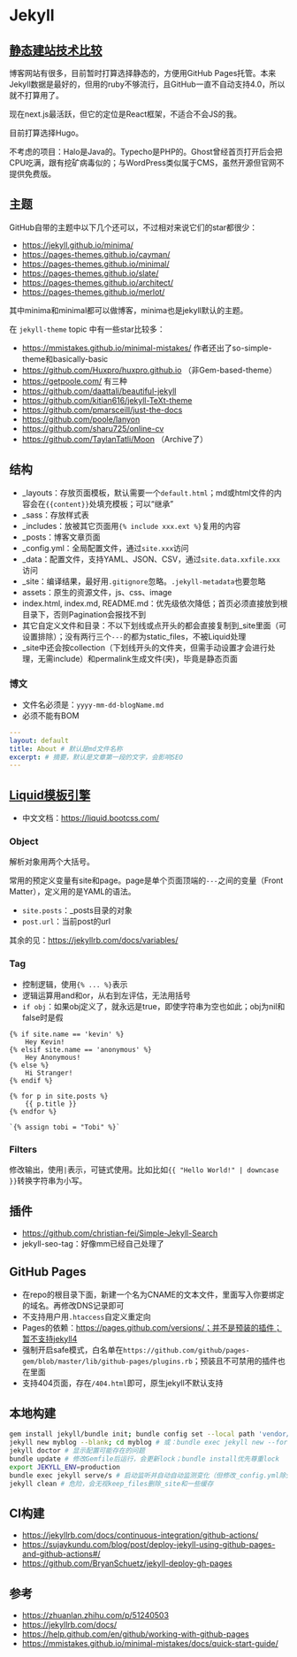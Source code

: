 # Jekyll

## [静态建站技术比较](https://jamstack.org/generators/)

博客网站有很多，目前暂时打算选择静态的，方便用GitHub Pages托管。本来Jekyll数据是最好的，但用的ruby不够流行，且GitHub一直不自动支持4.0，所以就不打算用了。

现在next.js最活跃，但它的定位是React框架，不适合不会JS的我。

目前打算选择Hugo。

不考虑的项目：Halo是Java的。Typecho是PHP的。Ghost曾经首页打开后会把CPU吃满，跟有挖矿病毒似的；与WordPress类似属于CMS，虽然开源但官网不提供免费版。

## 主题

GitHub自带的主题中以下几个还可以，不过相对来说它们的star都很少：

* https://jekyll.github.io/minima/
* https://pages-themes.github.io/cayman/
* https://pages-themes.github.io/minimal/
* https://pages-themes.github.io/slate/
* https://pages-themes.github.io/architect/
* https://pages-themes.github.io/merlot/

其中minima和minimal都可以做博客，minima也是jekyll默认的主题。

在 `jekyll-theme` topic 中有一些star比较多：

* https://mmistakes.github.io/minimal-mistakes/ 作者还出了so-simple-theme和basically-basic
* https://github.com/Huxpro/huxpro.github.io （非Gem-based-theme）
* https://getpoole.com/ 有三种
* https://github.com/daattali/beautiful-jekyll
* https://github.com/kitian616/jekyll-TeXt-theme
* https://github.com/pmarsceill/just-the-docs
* https://github.com/poole/lanyon
* https://github.com/sharu725/online-cv
* https://github.com/TaylanTatli/Moon （Archive了）

## 结构

* _layouts：存放页面模板，默认需要一个`default.html`；md或html文件的内容会在`{{content}}`处填充模板；可以“继承”
* _sass：存放样式表
* _includes：放被其它页面用`{% include xxx.ext %}`复用的内容
* _posts：博客文章页面
* _config.yml：全局配置文件，通过`site.xxx`访问
* _data：配置文件，支持YAML、JSON、CSV，通过`site.data.xxfile.xxx`访问
* _site：编译结果，最好用`.gitignore`忽略。`.jekyll-metadata`也要忽略
* assets：原生的资源文件，js、css、image
* index.html, index.md, README.md：优先级依次降低；首页必须直接放到根目录下，否则Pagination会报找不到
* 其它自定义文件和目录：不以下划线或点开头的都会直接复制到_site里面（可设置排除）；没有两行三个`---`的都为static_files，不被Liquid处理
* _site中还会按collection（下划线开头的文件夹，但需手动设置才会进行处理，无需include）和permalink生成文件(夹)，毕竟是静态页面

### 博文

* 文件名必须是：`yyyy-mm-dd-blogName.md`
* 必须不能有BOM

```yaml
---
layout: default
title: About # 默认是md文件名称
excerpt: # 摘要，默认是文章第一段的文字，会影响SEO
---
```

## [Liquid模板引擎](https://shopify.github.io/liquid/)

* 中文文档：https://liquid.bootcss.com/

### Object

解析对象用两个大括号。

常用的预定义变量有site和page。page是单个页面顶端的`---`之间的变量（Front Matter），定义用的是YAML的语法。

* `site.posts`：_posts目录的对象
* `post.url`：当前post的url

其余的见：https://jekyllrb.com/docs/variables/

### Tag

* 控制逻辑，使用`{% ... %}`表示
* 逻辑运算用and和or，从右到左评估，无法用括号
* `if obj`：如果obj定义了，就永远是true，即使字符串为空也如此；obj为nil和false时是假

```liquid
{% if site.name == 'kevin' %}
    Hey Kevin!
{% elsif site.name == 'anonymous' %}
    Hey Anonymous!
{% else %}
    Hi Stranger!
{% endif %}

{% for p in site.posts %}
    {{ p.title }}
{% endfor %}

`{% assign tobi = "Tobi" %}`
```

### Filters

修改输出，使用`|`表示，可链式使用。比如比如`{{ "Hello World!" | downcase }}`转换字符串为小写。

## 插件

* https://github.com/christian-fei/Simple-Jekyll-Search
* jekyll-seo-tag：好像mm已经自己处理了

## GitHub Pages

* 在repo的根目录下面，新建一个名为CNAME的文本文件，里面写入你要绑定的域名。再修改DNS记录即可
* 不支持用户用`.htaccess`自定义重定向
* Pages的依赖：https://pages.github.com/versions/；并不是预装的插件；暂不支持jekyll4
* 强制开启safe模式，白名单在`https://github.com/github/pages-gem/blob/master/lib/github-pages/plugins.rb`；预装且不可禁用的插件也在里面
* 支持404页面，存在`/404.html`即可，原生jekyll不默认支持

## 本地构建

```bash
gem install jekyll/bundle init; bundle config set --local path 'vendor/bundle'; bundle add jekyll
jekyll new myblog --blank; cd myblog # 或：bundle exec jekyll new --force --skip-bundle .; bundle install
jekyll doctor # 显示配置可能存在的问题
bundle update # 修改Gemfile后运行，会更新lock；bundle install优先尊重lock
export JEKYLL_ENV=production
bundle exec jekyll serve/s # 启动监听并自动自动监测变化（但修改_config.yml除外）；--livereload/-l自动刷新浏览器，--detach/-B在后台运行，--increment/-I增量生成（但不稳定），--verbose显示详细信息
jekyll clean # 危险，会无视keep_files删除_site和一些缓存
```

## CI构建

* https://jekyllrb.com/docs/continuous-integration/github-actions/
* https://sujaykundu.com/blog/post/deploy-jekyll-using-github-pages-and-github-actions#/
* https://github.com/BryanSchuetz/jekyll-deploy-gh-pages

## 参考

* https://zhuanlan.zhihu.com/p/51240503
* https://jekyllrb.com/docs/
* https://help.github.com/en/github/working-with-github-pages
* https://mmistakes.github.io/minimal-mistakes/docs/quick-start-guide/
